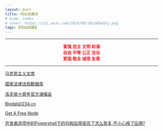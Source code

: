```yaml
---
layout: post
title: 网址收藏夹
# hide: index
# cover: https://s21.ax1x.com/2024/08/10/pASwSXj.png
tags: [网站收藏]
---
```


<hr/>
<p style="text-align:center;color: #EE1C25;">
<b>
富强 民主 文明 和谐<br/>
自由 平等 公正 法治<br/>
爱国 敬业 诚信 友善<br/>
</b>
</p>
<hr/>

[马克思主义文库](https://www.marxists.org/chinese/index.html)

[国家法律法规数据库](https://flk.npc.gov.cn/)

[洛天依十周年官方演唱会](https://www.bilibili.com/festival/lty10th/)

[Bigdata1234.cn](https://www.bigdata1234.cn/)

[Get A Free Node](https://getafreenode.com)

[开发者选项中的Powershell下的勾和应用变灰了怎么恢复,不小心按了应用?](https://zhidao.baidu.com/question/1868857556174798627.html)
